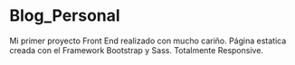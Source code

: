 # Blog_Personal
Mi primer proyecto Front End realizado con mucho cariño.
Página estatica creada con el Framework Bootstrap y Sass.
Totalmente Responsive.
